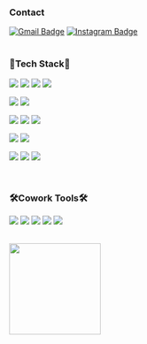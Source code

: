 

### Contact


[![Gmail Badge](https://img.shields.io/badge/Gmail-D14836?style=flat&logo=Gmail&logoColor=white)](mailto:wkghskak@naver.com)
[![Instagram Badge](https://img.shields.io/badge/Instagram-E4405F?style=flat&logo=Instagram&logoColor=white)](https://www.instagram.com/_hanbinchoi_/?hl=ko)
<br>
<br>


### 💪Tech Stack💪

<img src="https://img.shields.io/badge/HTML5-E34F26?style=flat-square&logo=HTML5&logoColor=white" />  <img src="https://img.shields.io/badge/CSS-1572B6?style=flat-square&logo=CSS3&logoColor=white" /> <img src="https://img.shields.io/badge/JavaScript-F7DF1E?style=flat-square&logo=JavaScript&logoColor=black" /> <img src="https://img.shields.io/badge/TypeScript-3178C6?style=flat-square&logo=typescript&logoColor=white" /> 

<img src="https://img.shields.io/badge/React-61DAFB?style=flat-square&logo=react&logoColor=black" /> <img src="https://img.shields.io/badge/Next.js-000000?style=flat-square&logo=nextdotjs&logoColor=white" /> 

<img src="https://img.shields.io/badge/React Router-CA4245?style=flat-square&logo=reactrouter&logoColor=white" /> <img src="https://img.shields.io/badge/React Query-FF4154?style=flat-square&logo=reactquery&logoColor=white" /> <img src="https://img.shields.io/badge/React Hook Form-EC5990?style=flat-square&logo=reacthookform&logoColor=white" />

<img src="https://img.shields.io/badge/Recoil-3578E5?style=flat-square&logo=recoil&logoColor=white" /> <img src="https://img.shields.io/badge/Zustand-002030?style=flat-square&logo=react&logoColor=white" /> 

<img src="https://img.shields.io/badge/Sass-CC6699?style=flat-square&logo=Sass&logoColor=white" /> <img src="https://img.shields.io/badge/styled--components-DB7093?style=flat-square&logo=Styled-Components&logoColor=white"> <img src="https://img.shields.io/badge/tailwind CSS-06B6D4?style=flat-square&logo=tailwindcss&logoColor=white"> 


<br>

### 🛠Cowork Tools🛠

<img src="https://img.shields.io/badge/Visual Studio Code-007ACC?style=flat-square&logo=Visual Studio Code&logoColor=white" /> <img src="https://img.shields.io/badge/Github-181717?style=flat-square&logo=Github&logoColor=white" /> <img src="https://img.shields.io/badge/Notion-000000?style=flat-square&logo=notion&logoColor=white" /> <img src="https://img.shields.io/badge/Slack-4A154B?style=flat-square&logo=slack&logoColor=white" /> <img src="https://img.shields.io/badge/Discord-5865F2?style=flat-square&logo=discord&logoColor=white" />
<br>
<br>


<img  src="https://github-readme-stats.vercel.app/api?username=hanbinchoi" height="165">

<!--
**hanbinchoi/hanbinchoi** is a ✨ _special_ ✨ repository because its `README.md` (this file) appears on your GitHub profile.

Here are some ideas to get you started:

- 🔭 I’m currently working on ...
- 🌱 I’m currently learning ...
- 👯 I’m looking to collaborate on ...
- 🤔 I’m looking for help with ...
- 💬 Ask me about ...
- 📫 How to reach me: ...
- 😄 Pronouns: ...
- ⚡ Fun fact: ...
-->
